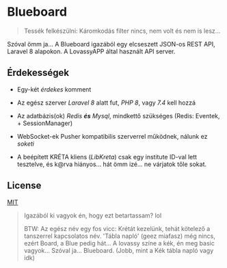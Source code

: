 # Blueboard

> Tessék felkészülni: Káromkodás filter nincs, nem volt és nem is lesz...

Szóval ömm ja... A Blueboard igazából egy elcseszett JSON-os REST API, Laravel 8 alapokon. A LovassyAPP által használt API server.

## Érdekességek

-   Egy-két _érdekes_ komment

-   Az egész szerver _Laravel 8_ alatt fut, _PHP 8_, vagy _7.4_ kell hozzá

-   Az adatbázis(ok) _Redis **és** Mysql_, mindkettő szükséges (Redis: Eventek, + SessionManager)

-   WebSocket-ek Pusher kompatibilis szerverrel működnek, nálunk ez _soketi_

-   A beépített KRÉTA kliens (_LibKreta_) csak egy institute ID-val lett tesztelve, és k@rva hiányos... hát ömm izé... ne várjatok tőle sokat.

## License

[MIT](https://choosealicense.com/licenses/mit/)

> Igazából ki vagyok én, hogy ezt betartassam? lol
>
> BTW: Az egész név egy fos vicc: Krétát kezelünk, tehát kötelező a tanszerrel kapcsolatos név. 'Tábla napló' (geez miafasz) még nincs, ezért Board, a Blue pedig hát... A lovassy színe a kék, én meg basic vagyok... Szóval ja... Blueboard. (Jobb, mint a Kék tábla napló vagy idk)
